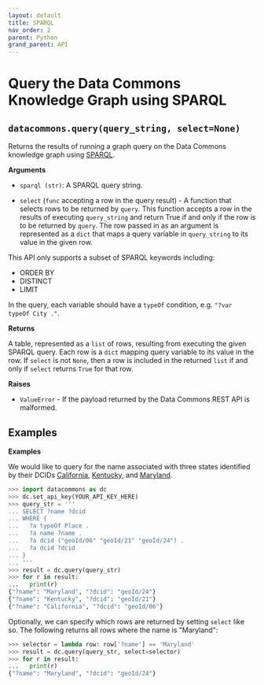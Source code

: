 ```yaml
---
layout: default
title: SPARQL
nav_order: 2
parent: Python
grand_parent: API
---
```


# Query the Data Commons Knowledge Graph using SPARQL

## `datacommons.query(query_string, select=None)`

Returns the results of running a graph query on the Data Commons knowledge graph
using [SPARQL](https://www.w3.org/TR/rdf-sparql-query/).

**Arguments**

*   `sparql (str)`: A SPARQL query string.

*   `select` (`func` accepting a row in the query result) - A function that
    selects rows to be returned by `query`. This function accepts a row in the
    results of executing `query_string` and return True if and only if the row
    is to be returned by `query`. The row passed in as an argument is
    represented as a `dict` that maps a query variable in `query_string` to its
    value in the given row.

This API only supports a subset of SPARQL keywords including:

<!--- TODO: add link to sparql doc --->

-   ORDER BY
-   DISTINCT
-   LIMIT

In the query, each variable should have a `typeOf` condition, e.g. `"?var typeOf
City ."`.

**Returns**

A table, represented as a `list` of rows, resulting from executing the given
SPARQL query. Each row is a `dict` mapping query variable to its value in the
row. If `select` is not `None`, then a row is included in the returned `list`
if and only if `select` returns `True` for that row.

**Raises**

*   `ValueError` - If the payload returned by the Data Commons REST API is malformed.

## Examples

**Examples**

We would like to query for the name associated with three states identified by
their DCIDs [California](https://datacommons.org/browser/geoId/06>),
[Kentucky](https://datacommons.org/browser/geoId/21>), and
[Maryland](https://datacommons.org/browser/geoId/24>).

```python
>>> import datacommons as dc
>>> dc.set_api_key(YOUR_API_KEY_HERE)
>>> query_str = '''
... SELECT ?name ?dcid
... WHERE {
...   ?a typeOf Place .
...   ?a name ?name .
...   ?a dcid ("geoId/06" "geoId/21" "geoId/24") .
...   ?a dcid ?dcid
... }
... '''
>>> result = dc.query(query_str)
>>> for r in result:
...   print(r)
{"?name": "Maryland", "?dcid": "geoId/24"}
{"?name": "Kentucky", "?dcid": "geoId/21"}
{"?name": "California", "?dcid": "geoId/06"}
```

Optionally, we can specify which rows are returned by setting `select`
like so. The following returns all rows where the name is "Maryland":

```python
>>> selector = lambda row: row['?name'] == 'Maryland'
>>> result = dc.query(query_str, select=selector)
>>> for r in result:
...   print(r)
{"?name": "Maryland", "?dcid": "geoId/24"}
```